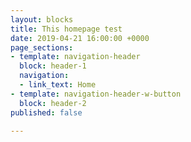 ```yaml
---
layout: blocks
title: This homepage test
date: 2019-04-21 16:00:00 +0000
page_sections:
- template: navigation-header
  block: header-1
  navigation:
  - link_text: Home
- template: navigation-header-w-button
  block: header-2
published: false

---
```

